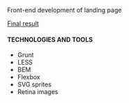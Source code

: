 <p>Front-end development of landing page</p>
<a href="https://lastavenka.github.io/modest/build/index.html" target="_blank">Final result</a>

<h4>TECHNOLOGIES AND TOOLS</h4>
<ul>
  <li>Grunt</li>
  <li>LESS</li>
  <li>BEM</li>
  <li>Flexbox</li>
  <li>SVG sprites</li>
  <li>Retina images</li>
</ul>
